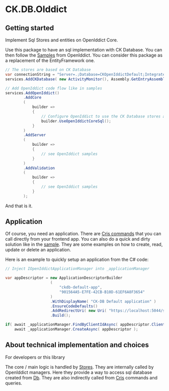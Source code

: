 ﻿# CK.DB.OIddict

## Getting started

Implement Sql Stores and entities on OpenIddict Core.

Use this package to have an sql implementation with CK Database. You can then follow
the [Samples](https://github.com/openiddict/openiddict-samples) from OpenIddict. You can consider this package as a
replacement of the EntityFramework one.

```csharp
// The stores are based on CK Database
var connectionString = "Server=.;Database=CKOpenIddictDefault;Integrated Security=True;TrustServerCertificate=true";
services.AddCKDatabase( new ActivityMonitor(), Assembly.GetEntryAssembly()!, connectionString );

// Add OpenIddict code flow like in samples
services.AddOpenIddict()
        .AddCore
        (
            builder =>
            {
                // Configure OpenIddict to use the CK Database stores and models.
                builder.UseOpenIddictCoreSql();
            }
        )
        .AddServer
        (
            builder =>
            {
                // see OpenIddict samples
            }
        )
        .AddValidation
        (
            builder =>
            {
                // see OpenIddict samples
            }
        );
```

And that is it.

## Application

Of course, you need an application. There are [Cris commands](Cris/ApplicationHandler.cs) that you can
call directly from your frontend app. You can also do a quick and dirty solution like in
the [sample](../Samples/CK.DB.OIddict.DefaultServer.App/Startup.cs).
They are some examples on how to create, read, update or delete an application.

Here is an example to quickly setup an application from the C# code:

```csharp
// Inject IOpenIddictApplicationManager into _applicationManager

var appDescriptor = new ApplicationDescriptorBuilder
                    (
                        "ckdb-default-app",
                        "901564A5-E7FE-42CB-B10D-61EF6A8F3654"
                    )
                    .WithDisplayName( "CK-DB Default application" )
                    .EnsureCodeDefaults()
                    .AddRedirectUri( new Uri( "https://localhost:5044/signin-oidc" ) )
                    .Build();

if( await _applicationManager.FindByClientIdAsync( appDescriptor.ClientId! ) == null )
    await _applicationManager.CreateAsync( appDescriptor );
```

## About technical implementation and choices

For developers or this library

The core / main logic is handled by [Stores](OpenIddict/Stores). They are internally called by OpenIddict managers.
Here they provide a way to access sql database created from [Db](Db).
They are also indirectly called from [Cris](Cris) commands and queries.

